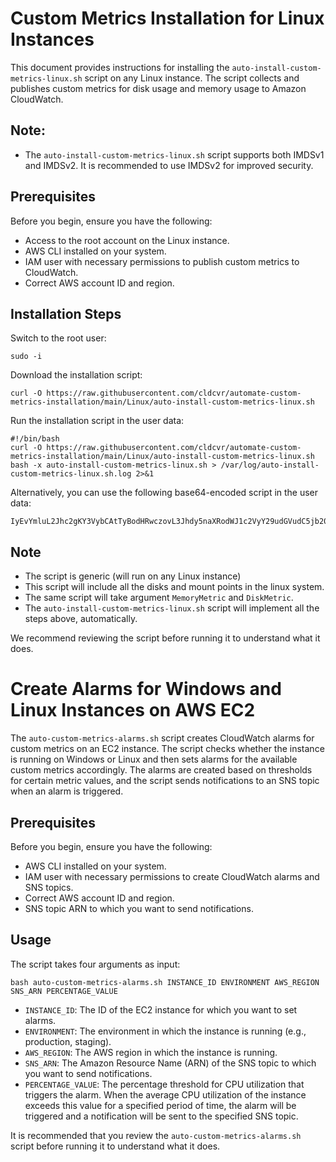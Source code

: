 # Custom Metrics Installation for Linux Instances
This document provides instructions for installing the `auto-install-custom-metrics-linux.sh` script on any Linux instance. The script collects and publishes custom metrics for disk usage and memory usage to Amazon CloudWatch.

## Note: 
* The `auto-install-custom-metrics-linux.sh` script supports both IMDSv1 and IMDSv2. It is recommended to use IMDSv2 for improved security.

## Prerequisites
Before you begin, ensure you have the following:

* Access to the root account on the Linux instance.
* AWS CLI installed on your system.
* IAM user with necessary permissions to publish custom metrics to CloudWatch.
* Correct AWS account ID and region.

## Installation Steps
Switch to the root user:
```
sudo -i
```

Download the installation script:
```
curl -O https://raw.githubusercontent.com/cldcvr/automate-custom-metrics-installation/main/Linux/auto-install-custom-metrics-linux.sh
```

Run the installation script in the user data:

```
#!/bin/bash
curl -O https://raw.githubusercontent.com/cldcvr/automate-custom-metrics-installation/main/Linux/auto-install-custom-metrics-linux.sh
bash -x auto-install-custom-metrics-linux.sh > /var/log/auto-install-custom-metrics-linux.sh.log 2>&1
```

Alternatively, you can use the following base64-encoded script in the user data:
```
IyEvYmluL2Jhc2gKY3VybCAtTyBodHRwczovL3Jhdy5naXRodWJ1c2VyY29udGVudC5jb20vY2xkY3ZyL2F1dG9tYXRlLWN1c3RvbS1tZXRyaWNzLWluc3RhbGxhdGlvbi9tYWluL0xpbnV4L2F1dG8taW5zdGFsbC1jdXN0b20tbWV0cmljcy1saW51eC5zaApiYXNoIC14IGF1dG8taW5zdGFsbC1jdXN0b20tbWV0cmljcy1saW51eC5zaCA+IC92YXIvbG9nL2F1dG8taW5zdGFsbC1jdXN0b20tbWV0cmljcy1saW51eC5zaC5sb2cgMj4mMQo=
```

## Note
* The script is generic (will run on any Linux instance)
* This script will include all the disks and mount points in the linux system.
* The same script will take argument `MemoryMetric` and `DiskMetric`.
* The `auto-install-custom-metrics-linux.sh` script will implement all the steps above, automatically.

We recommend reviewing the script before running it to understand what it does.


# Create Alarms for Windows and Linux Instances on AWS EC2
The `auto-custom-metrics-alarms.sh` script creates CloudWatch alarms for custom metrics on an EC2 instance. The script checks whether the instance is running on Windows or Linux and then sets alarms for the available custom metrics accordingly. The alarms are created based on thresholds for certain metric values, and the script sends notifications to an SNS topic when an alarm is triggered.

## Prerequisites
Before you begin, ensure you have the following:

* AWS CLI installed on your system.
* IAM user with necessary permissions to create CloudWatch alarms and SNS topics.
* Correct AWS account ID and region.
* SNS topic ARN to which you want to send notifications.

## Usage
The script takes four arguments as input:

```
bash auto-custom-metrics-alarms.sh INSTANCE_ID ENVIRONMENT AWS_REGION SNS_ARN PERCENTAGE_VALUE
```

* `INSTANCE_ID`: The ID of the EC2 instance for which you want to set alarms.
* `ENVIRONMENT`: The environment in which the instance is running (e.g., production, staging).
* `AWS_REGION`: The AWS region in which the instance is running.
* `SNS_ARN`: The Amazon Resource Name (ARN) of the SNS topic to which you want to send notifications.
* `PERCENTAGE_VALUE`: The percentage threshold for CPU utilization that triggers the alarm. When the average CPU utilization of the instance exceeds this value for a specified period of time, the alarm will be triggered and a notification will be sent to the specified SNS topic.

It is recommended that you review the `auto-custom-metrics-alarms.sh` script before running it to understand what it does.